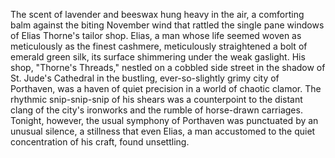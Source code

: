The scent of lavender and beeswax hung heavy in the air, a comforting balm against the biting November wind that rattled the single pane windows of Elias Thorne's tailor shop.  Elias, a man whose life seemed woven as meticulously as the finest cashmere, meticulously straightened a bolt of emerald green silk, its surface shimmering under the weak gaslight.  His shop, "Thorne's Threads," nestled on a cobbled side street in the shadow of St. Jude's Cathedral in the bustling, ever-so-slightly grimy city of Porthaven, was a haven of quiet precision in a world of chaotic clamor.  The rhythmic snip-snip-snip of his shears was a counterpoint to the distant clang of the city's ironworks and the rumble of horse-drawn carriages.  Tonight, however, the usual symphony of Porthaven was punctuated by an unusual silence, a stillness that even Elias, a man accustomed to the quiet concentration of his craft, found unsettling.
